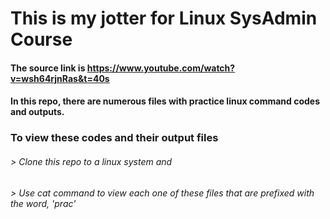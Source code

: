 # This is my jotter for Linux SysAdmin Course
#### The source link is https://www.youtube.com/watch?v=wsh64rjnRas&t=40s
#### In this repo, there are numerous files with practice linux command codes and outputs.


### To view these codes and their output files
###### > Clone this repo to a linux system and
###### > Use cat command to view each one of these files that are prefixed with the word,  'prac'
